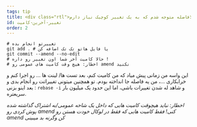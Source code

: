 ```yaml
---
tags: tip
title: <div class="rtl">ای واای، من کامیت کردم و بلافاصله متوجه شدم که به یک تغییر کوچیک نیاز دارم!</div>
id: تغییر-آخرین-کامیت
order: 2
---
```

<div class="rtl">

```git
# تغییرتو انجام بده
git add . # یا فایل هاتو تک تک اضافه کن
git commit --amend --no-edit
# حالا کامیت آخر شما اون تغییر رو داره !
# اخطار: هیچ وقت کامیت های عمومی رو amend نکنید
```
این واسه من زمانی پیش میاد که من کامیت کنم، بعد تست ها/ لینت ها ...  رو اجرا کنم و خرابکاری ...، من یه فاصله جا انداخته بودم. تو همچنین میتونی تغییراتت رو انجام بدی و بعد اینو بزنی : `rebase -i` و شاهد له شدن تغییرات باشی، اما این حدود یک میلیون بار سریعتره.

*اخطار: نباید هیچوقت کامیت هایی که داخل یک شاخه عمومی/به اشتراک گذاشته شده پوش کردی رو amend کنی! فقط کامیت هایی که فقط در لوکال خودت هستن رو amend کن وگرنه بد میبینی*
</div>